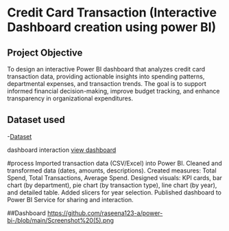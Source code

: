 # Credit Card Transaction (Interactive Dashboard creation using power BI)
## Project Objective
To design an interactive Power BI dashboard that analyzes credit card transaction data, providing actionable insights into spending patterns, departmental expenses, and transaction trends. The goal is to support informed financial decision-making, improve budget tracking, and enhance transparency in organizational expenditures.


## Dataset used
-<a href="https://github.com/raseena123-a/power-bi-/blob/main/CreditCardTransaction.csv.zip">Dataset</a>

dashboard interaction <a href= "https://github.com/raseena123-a/power-bi-/blob/main/Screenshot%20(5).png">view dashboard</a>

#process
Imported transaction data (CSV/Excel) into Power BI.
Cleaned and transformed data (dates, amounts, descriptions).
Created measures: Total Spend, Total Transactions, Average Spend.
Designed visuals: KPI cards, bar chart (by department), pie chart (by transaction type), line chart (by year), and detailed table.
Added slicers for year selection.
Published dashboard to Power BI Service for sharing and interaction.

##Dashboard
https://github.com/raseena123-a/power-bi-/blob/main/Screenshot%20(5).png
